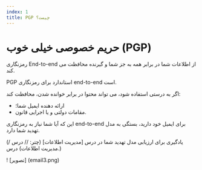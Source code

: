 ```yaml
---
index: 1
title: PGP چیست؟
---
```

# حریم خصوصی خیلی خوب (PGP)

رمزنگاری End-to-end از اطلاعات شما در برابر همه به جز شما و گیرنده محافظت می کند.

PGP استاندارد برای رمزنگاری  end-to-end است.

اگر به درستی استفاده شود، می تواند محتوا در برابر خوانده شدن، محافظت کند:

*   ارائه دهنده ایمیل شما؛
*   مقامات دولتی و یا اجرایی قانون.

این که آیا شما نیاز به رمزنگاری end-to-end برای ایمیل خود دارید، بستگی به مدل تهدید شما دارد.

(یادگیری برای ارزیابی مدل تهدید شما در درس [مدیریت اطلاعات] (چتر: // درس / مدیریت اطلاعات) درس.)

! [تصویر] (email3.png)